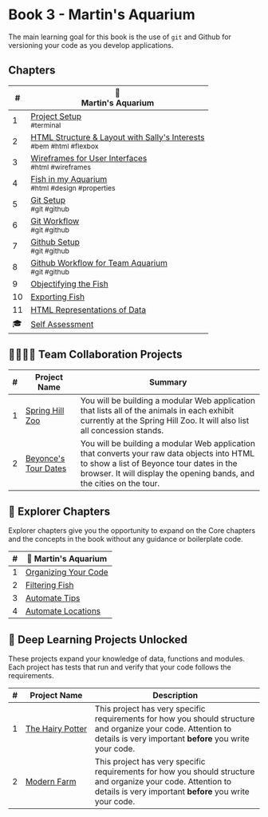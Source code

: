 # Book 3 - Martin's Aquarium

The main learning goal for this book is the use of `git` and Github for versioning your code as you develop applications.

## Chapters

| #   | 🐠 <br/> Martin's Aquarium                                                                                                                          |
| --- | --------------------------------------------------------------------------------------------------------------------------------------------------- |
| 1   | [Project Setup](./chapters/CLI_BASICS.md) <br/> <sub style="font-size:0.85rem;">#terminal</sub>                                                     |
| 2   | [HTML Structure &amp; Layout with Sally's Interests](./chapters/HTML_COMPONENTS.md) <br/> <sub style="font-size:0.85rem;">#bem #html #flexbox</sub> |
| 3   | [Wireframes for User Interfaces](./chapters/MA_WIREFRAMES.md) <br/> <sub style="font-size:0.85rem;">#html #wireframes</sub>                         |
| 4   | [Fish in my Aquarium](./chapters/MA_AQUARIUM_DESIGN.md) <br/> <sub style="font-size:0.85rem;">#html #design #properties</sub>                       |
| 5   | [Git Setup](./chapters/GIT_SETUP.md) <br/> <sub style="font-size:0.85rem;">#git #github</sub>                                                       |
| 6   | [Git Workflow](./chapters/GIT_BASICS.md) <br/> <sub style="font-size:0.85rem;">#git #github</sub>                                                   |
| 7   | [Github Setup](./chapters/GIT_REMOTE_BACKUP.md) <br/> <sub style="font-size:0.85rem;">#git #github</sub>                                            |
| 8   | [Github Workflow for Team Aquarium](./chapters/GIT_WORKFLOW.md) <br/> <sub style="font-size:0.85rem;">#git #github</sub>                            |
| 9   | [Objectifying the Fish](./chapters/MA_DATA_STRUCTURES.md)                                                                                           |
| 10  | [Exporting Fish](./chapters/MA_EXPORTING_FISH.md)                                                                                                   |
| 11  | [HTML Representations of Data](./chapters/MA_CREATING_FISH_COMPONENTS.md)                                                                           |
| 🎓  | [Self Assessment](../projects/tier-1/modern-farm/)                                                                                                  |

## 👩‍👩‍👧‍👦 Team Collaboration Projects

| #   | Project Name                                                                                                 | Summary                                                                                                                                                                                                          |
| --- | ------------------------------------------------------------------------------------------------------------ | ---------------------------------------------------------------------------------------------------------------------------------------------------------------------------------------------------------------- |
| 1   | [Spring Hill Zoo](https://codesandbox.io/s/book-3-spring-hill-zoo-7sn1z9?file=/src/main.js)                  | You will be building a modular Web application that lists all of the animals in each exhibit currently at the Spring Hill Zoo. It will also list all concession stands.                                          |
| 2   | [Beyonce's Tour Dates](https://codesandbox.io/s/book-3-beyonce-tour-dates-b3x0pi?file=/src/index.js:272-321) | You will be building a modular Web application that converts your raw data objects into HTML to show a list of Beyonce tour dates in the browser. It will display the opening bands, and the cities on the tour. |

## 🧭 Explorer Chapters

Explorer chapters give you the opportunity to expand on the Core chapters and the concepts in the book without any guidance or boilerplate code.

| #   | 🐠 Martin's Aquarium  |
| --- | -- |
| 1   | [Organizing Your Code](./chapters/MA_ORGANIZATION.md) |
| 2   | [Filtering Fish](./chapters/MA_FILTERING_FISH.md) |
| 3   | [Automate Tips](./chapters/MA_AUTOMATE_TIPS.md)|
| 4   | [Automate Locations](./chapters/MA_AUTOMATE_LOCATIONS.md) |

## 🔐 Deep Learning Projects Unlocked

These projects expand your knowledge of data, functions and modules. Each project has tests that run and verify that your code follows the requirements.

| #   | Project Name  | Description |
| --- | --- | --- |
| 1   | [The&nbsp;Hairy&nbsp;Potter](../projects/tier-1/hairy-potter/) | This project has very specific requirements for how you should structure and organize your code. Attention to details is very important **before** you write your code. |
|2|[Modern&nbsp;Farm](../projects/tier-1/modern-farm/)| This project has very specific requirements for how you should structure and organize your code. Attention to details is very important **before** you write your code. |

